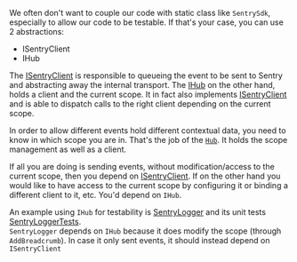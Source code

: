 We often don't want to couple our code with static class like `SentrySdk`, especially to allow our code to be testable.
If that's your case, you can use 2 abstractions:

* ISentryClient
* IHub

The [ISentryClient](/api/Sentry.ISentryClient.html) is responsible to queueing the event to be sent to Sentry and abstracting away the internal transport.
The [IHub](/api/Sentry.IHub.html) on the other hand, holds a client and the current scope. It in fact also implements [ISentryClient](/api/Sentry.ISentryClient.html) and is able to dispatch calls to the right client depending on the current scope.

In order to allow different events hold different contextual data, you need to know in which scope you are in.
That's the job of the [`Hub`](https://github.com/getsentry/sentry-dotnet/blob/master/src/Sentry/Internal/Hub.cs). It holds the scope management as well as a client. 

If all you are doing is sending events, without modification/access to the current scope, then you depend on [ISentryClient](/api/Sentry.ISentryClient.md). If on the other hand you would like to have access to the current scope by configuring it or binding a different client to it, etc. You'd depend on `IHub`.


An example using `IHub` for testability is [SentryLogger](https://github.com/getsentry/sentry-dotnet/blob/master/src/Sentry.Extensions.Logging/SentryLogger.cs) and its unit tests [SentryLoggerTests](https://github.com/getsentry/sentry-dotnet/blob/master/test/Sentry.Extensions.Logging.Tests/SentryLoggerTests.cs).  
`SentryLogger` depends on `IHub` because it does modify the scope (through `AddBreadcrumb`). In case it only sent events, it should instead depend on `ISentryClient`
